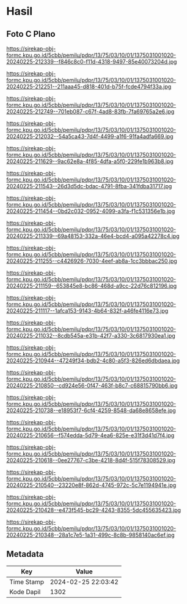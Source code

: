 # Hasil

## Foto C Plano

https://sirekap-obj-formc.kpu.go.id/5cbb/pemilu/pdpr/13/75/03/10/01/1375031001020-20240225-212339--f846c8c0-f11d-4318-9497-85e40073204d.jpg

https://sirekap-obj-formc.kpu.go.id/5cbb/pemilu/pdpr/13/75/03/10/01/1375031001020-20240225-212251--211aaa45-d818-401d-b75f-fcde4794f33a.jpg

https://sirekap-obj-formc.kpu.go.id/5cbb/pemilu/pdpr/13/75/03/10/01/1375031001020-20240225-212749--701eb087-c67f-4ad8-83fb-7fa69765a2e6.jpg

https://sirekap-obj-formc.kpu.go.id/5cbb/pemilu/pdpr/13/75/03/10/01/1375031001020-20240225-212032--54a5ca43-7d4f-4499-a1f6-91fa4adfa669.jpg

https://sirekap-obj-formc.kpu.go.id/5cbb/pemilu/pdpr/13/75/03/10/01/1375031001020-20240225-211629--9ac62e8a-4f85-4dfa-a5f0-229fe1b963b8.jpg

https://sirekap-obj-formc.kpu.go.id/5cbb/pemilu/pdpr/13/75/03/10/01/1375031001020-20240225-211543--26d3d5dc-bdac-4791-8fba-341fdba31717.jpg

https://sirekap-obj-formc.kpu.go.id/5cbb/pemilu/pdpr/13/75/03/10/01/1375031001020-20240225-211454--0bd2c032-0952-4099-a3fa-f1c531356e1b.jpg

https://sirekap-obj-formc.kpu.go.id/5cbb/pemilu/pdpr/13/75/03/10/01/1375031001020-20240225-211339--69a48153-332a-46e4-bcd4-a095a42278c4.jpg

https://sirekap-obj-formc.kpu.go.id/5cbb/pemilu/pdpr/13/75/03/10/01/1375031001020-20240225-211255--c4426926-7030-4eef-ab8a-1cc3bbbac250.jpg

https://sirekap-obj-formc.kpu.go.id/5cbb/pemilu/pdpr/13/75/03/10/01/1375031001020-20240225-211159--653845e8-bc86-468d-a9cc-22d76c812196.jpg

https://sirekap-obj-formc.kpu.go.id/5cbb/pemilu/pdpr/13/75/03/10/01/1375031001020-20240225-211117--1afca153-9143-4b64-832f-a46fe4116e73.jpg

https://sirekap-obj-formc.kpu.go.id/5cbb/pemilu/pdpr/13/75/03/10/01/1375031001020-20240225-211032--8cdb545a-e31b-42f7-a330-3c6817930ea1.jpg

https://sirekap-obj-formc.kpu.go.id/5cbb/pemilu/pdpr/13/75/03/10/01/1375031001020-20240225-210944--47249f34-bdb2-4c80-a5f3-826ed6dbdaea.jpg

https://sirekap-obj-formc.kpu.go.id/5cbb/pemilu/pdpr/13/75/03/10/01/1375031001020-20240225-210850--cd924e56-0f47-463f-b8c7-c68815790bb6.jpg

https://sirekap-obj-formc.kpu.go.id/5cbb/pemilu/pdpr/13/75/03/10/01/1375031001020-20240225-210738--e18953f7-6cf4-4259-8548-da68e8658efe.jpg

https://sirekap-obj-formc.kpu.go.id/5cbb/pemilu/pdpr/13/75/03/10/01/1375031001020-20240225-210656--f574edda-5d79-4ea6-825e-e31f3d41d7f4.jpg

https://sirekap-obj-formc.kpu.go.id/5cbb/pemilu/pdpr/13/75/03/10/01/1375031001020-20240225-210618--0ee27767-c3be-4218-8d4f-515f78308529.jpg

https://sirekap-obj-formc.kpu.go.id/5cbb/pemilu/pdpr/13/75/03/10/01/1375031001020-20240225-210540--23220e8f-862d-4745-972c-5c7e1194941e.jpg

https://sirekap-obj-formc.kpu.go.id/5cbb/pemilu/pdpr/13/75/03/10/01/1375031001020-20240225-210428--e473f545-bc29-4243-8355-5dc455635423.jpg

https://sirekap-obj-formc.kpu.go.id/5cbb/pemilu/pdpr/13/75/03/10/01/1375031001020-20240225-210348--28a1c7e5-1a31-499c-8c8b-9858140ac6ef.jpg


## Metadata

| Key        | Value               |
| ---------- | ------------------- |
| Time Stamp | 2024-02-25 22:03:42 |
| Kode Dapil | 1302                |



